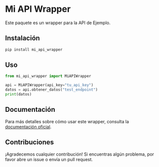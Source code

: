 # Mi API Wrapper

Este paquete es un wrapper para la API de Ejemplo.

## Instalación

```bash
pip install mi_api_wrapper
```

## Uso

```python
from mi_api_wrapper import MiAPIWrapper

api = MiAPIWrapper(api_key="tu_api_key")
datos = api.obtener_datos("test_endpoint")
print(datos)
```

## Documentación

Para más detalles sobre cómo usar este wrapper, consulta la [documentación oficial](https://docs.ejemplo.com).

## Contribuciones

¡Agradecemos cualquier contribución! Si encuentras algún problema, por favor abre un issue o envía un pull request.
